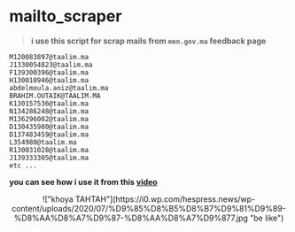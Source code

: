 # mailto_scraper
>**i use this script for scrap mails from `men.gov.ma` feedback page**
```E142032958@taalim.ma
M120083897@taalim.ma
J1330054823@taalim.ma
F139300396@taalim.ma
H130010946@taalim.ma
abdelmoula.aniz@taalim.ma
BRAHIM.OUTAIK@TAALIM.MA
K130157536@taalim.ma
N134286248@taalim.ma
M136296002@taalim.ma
D130435980@taalim.ma
D137483459@taalim.ma
L354980@taalim.ma
R130031028@taalim.ma
J139333305@taalim.ma
etc ...
```

**you can see how i use it from this [video](https://www.facebook.com/mchklt.m001x/videos/315419157045853)**
<center>!["khoya TAHTAH"](https://i0.wp.com/hespress.news/wp-content/uploads/2020/07/%D9%85%D8%B5%D8%B7%D9%81%D9%89-%D8%AA%D8%A7%D9%87-%D8%AA%D8%A7%D9%877.jpg "be like")</center>
